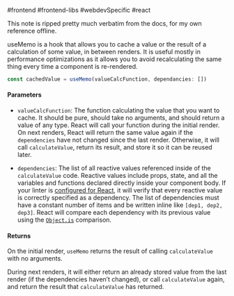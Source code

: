 #frontend #frontend-libs #webdevSpecific #react 

This note is ripped pretty much verbatim from the docs, for my own reference offline.

useMemo is a hook that allows you to cache a value or the result of a calculation of some value, in between renders. It is useful mostly in performance optimizations as it allows you to avoid recalculating the same thing every time a component is re-rendered.

```jsx
const cachedValue = useMemo(valueCalcFunction, dependancies: [])
```

#### Parameters[](https://react.dev/reference/react/useMemo#parameters "Link for Parameters")
- `valueCalcFunction`: The function calculating the value that you want to cache. It should be pure, should take no arguments, and should return a value of any type. React will call your function during the initial render. On next renders, React will return the same value again if the `dependencies` have not changed since the last render. Otherwise, it will call `calculateValue`, return its result, and store it so it can be reused later.

- `dependencies`: The list of all reactive values referenced inside of the `calculateValue` code. Reactive values include props, state, and all the variables and functions declared directly inside your component body. If your linter is [configured for React](https://react.dev/learn/editor-setup#linting), it will verify that every reactive value is correctly specified as a dependency. The list of dependencies must have a constant number of items and be written inline like `[dep1, dep2, dep3]`. React will compare each dependency with its previous value using the [`Object.is`](https://developer.mozilla.org/en-US/docs/Web/JavaScript/Reference/Global_Objects/Object/is) comparison.

#### Returns[](https://react.dev/reference/react/useMemo#returns "Link for Returns")
On the initial render, `useMemo` returns the result of calling `calculateValue` with no arguments.

During next renders, it will either return an already stored value from the last render (if the dependencies haven’t changed), or call `calculateValue` again, and return the result that `calculateValue` has returned.